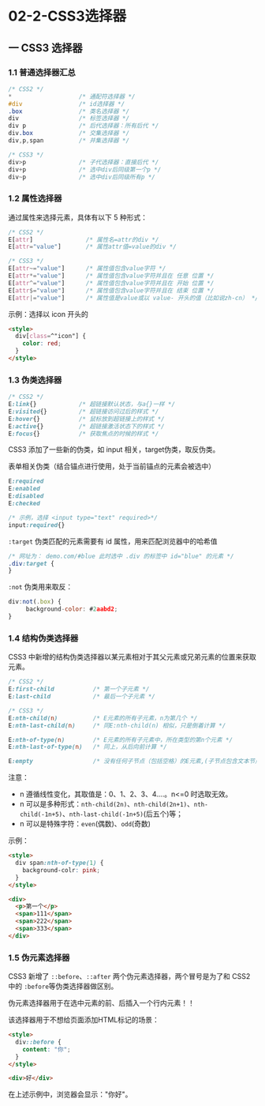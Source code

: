 # 02-2-CSS3选择器

## 一 CSS3 选择器

### 1.1 普通选择器汇总

```css
/* CSS2 */
*                   /* 通配符选择器 */
#div                /* id选择器 */
.box                /* 类名选择器 */
div                 /* 标签选择器 */
div p               /* 后代选择器：所有后代 */
div.box             /* 交集选择器 */
div,p,span          /* 并集选择器 */

/* CSS3 */
div>p               /* 子代选择器：直接后代 */
div+p               /* 选中div后同级第一个p */
div~p               /* 选中div后同级所有p */
```

### 1.2 属性选择器

通过属性来选择元素，具体有以下 5 种形式：

```css
/* CSS2 */
E[attr]               /* 属性名=attr的div */
E[attr="value"]       /* 属性attr值=value的div */

/* CSS3 */
E[attr~="value"]      /* 属性值包含value字符 */
E[attr*="value"]      /* 属性值包含value字符并且在 任意 位置 */
E[attr^="value"]      /* 属性值包含value字符并且在 开始 位置 */
E[attr$="value"]      /* 属性值包含value字符并且在 结束 位置 */
E[attr|="value"]      /* 属性值是value或以 value- 开头的值（比如说zh-cn） */
```

示例：选择以 icon 开头的

```html
<style>
  div[class=^"icon"] {
    color: red;
  }
</style>
```

### 1.3 伪类选择器

```css
/* CSS2 */
E:link{}            /* 超链接默认状态，与a{}一样 */
E:visited{}         /* 超链接访问过后的样式 */
E:hover{}           /* 鼠标放到超链接上的样式 */
E:active{}          /* 超链接激活状态下的样式 */
E:focus{}           /* 获取焦点的时候的样式 */
```

CSS3 添加了一些新的伪类，如 input 相关，target伪类，取反伪类。

表单相关伪类（结合锚点进行使用，处于当前锚点的元素会被选中）

```css
E:required
E:enabled
E:disabled
E:checked

/* 示例，选择 <input type="text" required>*/
input:required{}  
```

`:target` 伪类匹配的元素需要有 id 属性，用来匹配浏览器中的哈希值

```css
/* 网址为： demo.com/#blue 此时选中 .div 的标签中 id="blue" 的元素 */
.div:target {
}
```

`:not` 伪类用来取反：

```js
div:not(.box) {
     background-color: #2aabd2;
}
```

### 1.4 结构伪类选择器

CSS3 中新增的结构伪类选择器以某元素相对于其父元素或兄弟元素的位置来获取元素。

```css
/* CSS2 */
E:first-child           /* 第一个子元素 */
E:last-child            /* 最后一个子元素 */

/* CSS3 */
E:nth-child(n)          /* E元素的所有子元素，n为第几个 */
E:nth-last-child(n)     /* 同E:nth-child(n) 相似，只是倒着计算 */

E:nth-of-type(n)        /* E元素的所有子元素中，所在类型的第n个元素 */
E:nth-last-of-type(n)   /* 同上，从后向前计算 */

E:empty                 /* 没有任何子节点（包括空格）的E元素,(子节点包含文本节点) */
```

注意：

- n 遵循线性变化，其取值是：0、1、2、3、4....。n<=0 时选取无效。
- n 可以是多种形式：`nth-child(2n)`、`nth-child(2n+1)`、`nth-child(-1n+5)`、`nth-last-child(-1n+5)`(后五个)等；
- n 可以是特殊字符：`even`(偶数)、`odd`(奇数)

示例：

```html
<style>
  div span:nth-of-type(1) {
    background-colr: pink;
  }
</style>

<div>
  <p>第一个</p>
  <span>111</span>
  <span>222</span>
  <span>333</span>
</div>
```

### 1.5 伪元素选择器

CSS3 新增了 `::before`、`::after` 两个伪元素选择器，两个冒号是为了和 CSS2 中的 `:before`等伪类选择器做区别。

伪元素选择器用于在选中元素的前、后插入一个行内元素！！

该选择器用于不想给页面添加HTML标记的场景：

```html
<style>
  div::before {
    content: "你";
  }
</style>

<div>好</div>
```

在上述示例中，浏览器会显示："你好"。
